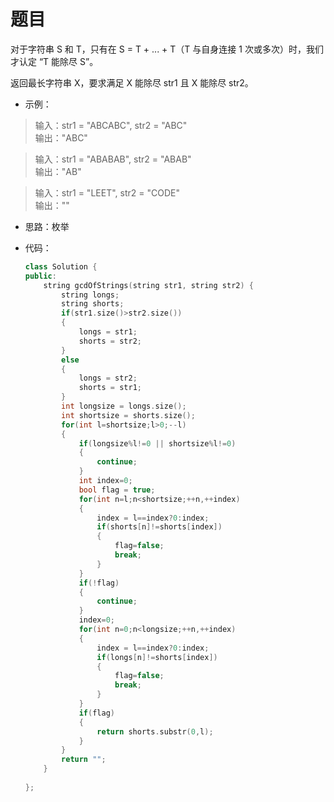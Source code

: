 # 题目
对于字符串 S 和 T，只有在 S = T + ... + T（T 与自身连接 1 次或多次）时，我们才认定 “T 能除尽 S”。

返回最长字符串 X，要求满足 X 能除尽 str1 且 X 能除尽 str2。

* 示例：
>输入：str1 = "ABCABC", str2 = "ABC"<br>
输出："ABC"

>输入：str1 = "ABABAB", str2 = "ABAB"<br>
输出："AB"

>输入：str1 = "LEET", str2 = "CODE"<br>
输出：""



* 思路：枚举


* 代码：
    ```C++
    class Solution {
    public:
        string gcdOfStrings(string str1, string str2) {
            string longs;
            string shorts;
            if(str1.size()>str2.size())
            {
                longs = str1;
                shorts = str2;
            }
            else
            {
                longs = str2;
                shorts = str1;
            }
            int longsize = longs.size();
            int shortsize = shorts.size();
            for(int l=shortsize;l>0;--l)
            {
                if(longsize%l!=0 || shortsize%l!=0)
                {
                    continue;
                }
                int index=0;
                bool flag = true;
                for(int n=l;n<shortsize;++n,++index)
                {
                    index = l==index?0:index;
                    if(shorts[n]!=shorts[index])
                    {
                        flag=false;
                        break;
                    }
                }
                if(!flag)
                {
                    continue;
                }
                index=0;
                for(int n=0;n<longsize;++n,++index)
                {
                    index = l==index?0:index;
                    if(longs[n]!=shorts[index])
                    {
                        flag=false;
                        break;
                    }
                }
                if(flag)
                {
                    return shorts.substr(0,l);
                }
            }
            return "";
        }
        
    };
    ```